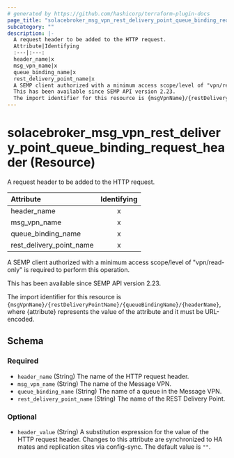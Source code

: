 ```yaml
---
# generated by https://github.com/hashicorp/terraform-plugin-docs
page_title: "solacebroker_msg_vpn_rest_delivery_point_queue_binding_request_header Resource - solacebroker"
subcategory: ""
description: |-
  A request header to be added to the HTTP request.
  Attribute|Identifying
  :---|:---:
  header_name|x
  msg_vpn_name|x
  queue_binding_name|x
  rest_delivery_point_name|x
  A SEMP client authorized with a minimum access scope/level of "vpn/read-only" is required to perform this operation.
  This has been available since SEMP API version 2.23.
  The import identifier for this resource is {msgVpnName}/{restDeliveryPointName}/{queueBindingName}/{headerName}, where {attribute} represents the value of the attribute and it must be URL-encoded.
---
```


# solacebroker_msg_vpn_rest_delivery_point_queue_binding_request_header (Resource)

A request header to be added to the HTTP request.


Attribute|Identifying
:---|:---:
header_name|x
msg_vpn_name|x
queue_binding_name|x
rest_delivery_point_name|x



A SEMP client authorized with a minimum access scope/level of "vpn/read-only" is required to perform this operation.

This has been available since SEMP API version 2.23.

The import identifier for this resource is `{msgVpnName}/{restDeliveryPointName}/{queueBindingName}/{headerName}`, where {attribute} represents the value of the attribute and it must be URL-encoded.



<!-- schema generated by tfplugindocs -->
## Schema

### Required

- `header_name` (String) The name of the HTTP request header.
- `msg_vpn_name` (String) The name of the Message VPN.
- `queue_binding_name` (String) The name of a queue in the Message VPN.
- `rest_delivery_point_name` (String) The name of the REST Delivery Point.

### Optional

- `header_value` (String) A substitution expression for the value of the HTTP request header. Changes to this attribute are synchronized to HA mates and replication sites via config-sync. The default value is `""`.
